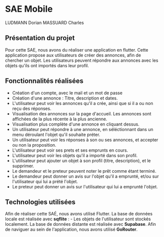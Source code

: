 # SAE Mobile

LUDMANN Dorian
MASSUARD Charles

## Présentation du projet

Pour cette SAE, nous avons du réaliser une application en flutter. Cette application propose aux utilisateurs de créer des annonces, afin de chercher un objet. Les utilisateurs peuvent répondre aux annonces avec les objets qu'ils ont importés dans leur profil.

## Fonctionnalités réalisées

- Création d'un compte, avec le mail et un mot de passe
- Création d'une annonce : Titre, description et dates.
- L'utilisateur peut voir les annonces qu'il a crée, ainsi que si il a ou non reçu des réponses.
- Visualisation des annonces sur la page d'accueil. Les annonces sont affichées de la plus récente à la plus ancienne.
- Visualisation plus complète d'une annonce en cliquant dessus. 
- Un utilisateur peut répondre à une annonce, en séléctionnant dans un menu déroulant l'objet qu'il souhaite préter.
- Un utilisateur peut voir les réponses à son ou ses annonces, et accepter ou non la proposition.
- L'utilisateur peut voir ses prets et ses emprunts en cours.
- L'utilisateur peut voir les objets qu'il a importé dans son profil.
- L'utilisateur peut ajouter un objet à son profil (titre, description), et le supprimer.
- Le demandeur et le preteur peuvent noter le prêt comme étant terminé.
- Le demandeur peut donner un avis sur l'objet qu'il a emprunté, et/ou sur l'utilisateur qui lui a prété l'objet.
- Le preteur peut donner un avis sur l'utilisateur qui lui a emprunté l'objet.

## Technologies utilisées

Afin de réaliser cette SAÉ, nous avons utilisé Flutter.
La base de données locale est réalisée avec **sqflite** :
    - Les objets de l'utilisateur sont stockés localement.
La base de données distante est réalisée avec **Supabase**.
Afin de naviguer au sein de l'application, nous avons utilisé **GoRouter**.